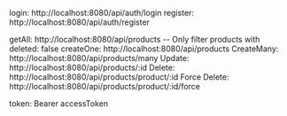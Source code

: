 <!-- Login -->

login: http://localhost:8080/api/auth/login
register: http://localhost:8080/api/auth/register

<!-- Other -->

getAll: http://localhost:8080/api/products -- Only filter products with deleted: false
createOne: http://localhost:8080/api/products
CreateMany: http://localhost:8080/api/products/many
Update: http://localhost:8080/api/products/:id
Delete: http://localhost:8080/api/products/product/:id
Force Delete: http://localhost:8080/api/products/product/:id/force

<!-- Token -->

token: Bearer accessToken
